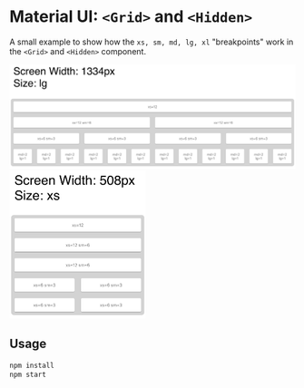 # Material UI: `<Grid>` and `<Hidden>`

A small example to show how the `xs, sm, md, lg, xl` "breakpoints" work in the `<Grid>` and `<Hidden>` component.

<img src="./images/lg.png" width=750 />
<img src="./images/xs.png" width=240 />

## Usage

```
npm install
npm start
```
